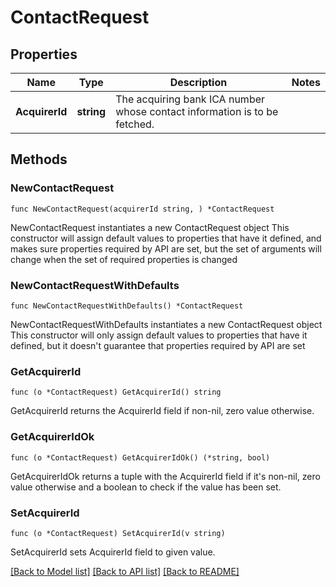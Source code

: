 # ContactRequest

## Properties

Name | Type | Description | Notes
------------ | ------------- | ------------- | -------------
**AcquirerId** | **string** | The acquiring bank ICA number whose contact information is to be fetched. | 

## Methods

### NewContactRequest

`func NewContactRequest(acquirerId string, ) *ContactRequest`

NewContactRequest instantiates a new ContactRequest object
This constructor will assign default values to properties that have it defined,
and makes sure properties required by API are set, but the set of arguments
will change when the set of required properties is changed

### NewContactRequestWithDefaults

`func NewContactRequestWithDefaults() *ContactRequest`

NewContactRequestWithDefaults instantiates a new ContactRequest object
This constructor will only assign default values to properties that have it defined,
but it doesn't guarantee that properties required by API are set

### GetAcquirerId

`func (o *ContactRequest) GetAcquirerId() string`

GetAcquirerId returns the AcquirerId field if non-nil, zero value otherwise.

### GetAcquirerIdOk

`func (o *ContactRequest) GetAcquirerIdOk() (*string, bool)`

GetAcquirerIdOk returns a tuple with the AcquirerId field if it's non-nil, zero value otherwise
and a boolean to check if the value has been set.

### SetAcquirerId

`func (o *ContactRequest) SetAcquirerId(v string)`

SetAcquirerId sets AcquirerId field to given value.



[[Back to Model list]](../README.md#documentation-for-models) [[Back to API list]](../README.md#documentation-for-api-endpoints) [[Back to README]](../README.md)


